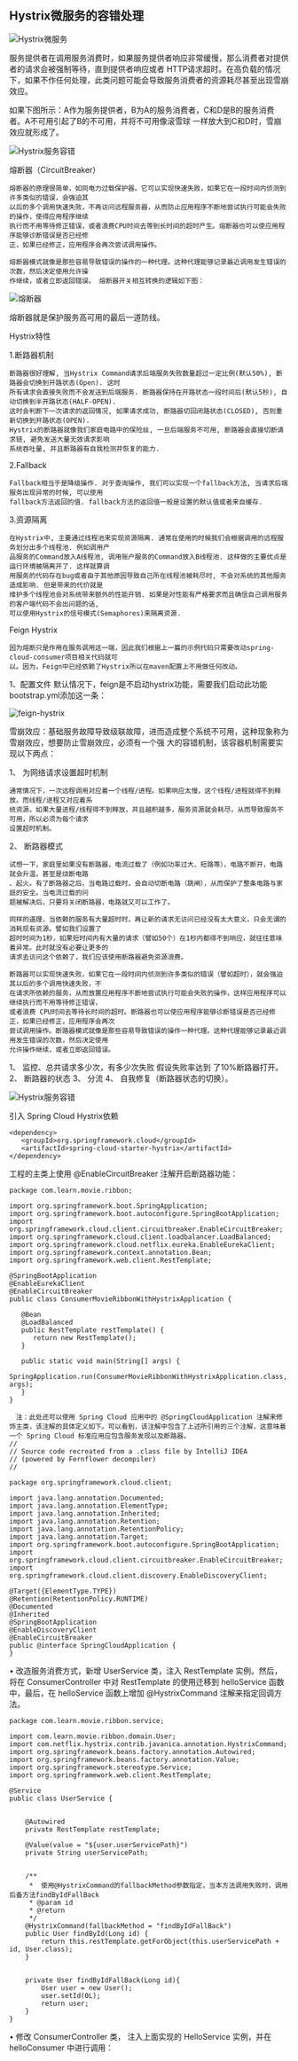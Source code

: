 **Hystrix微服务的容错处理**
-------------------------
   
![Hystrix微服务](https://github.com/lwx57280/Spring-Cloud-learning/blob/master/chapter2/img-folder/hystrix1.jpg)


服务提供者在调用服务消费时，如果服务提供者响应非常缓慢，那么消费者对提供者的请求会被强制等待，直到提供者响应或者
HTTP请求超时。在高负载的情况下，如果不作任何处理，此类问题可能会导致服务消费者的资源耗尽甚至出现雪崩效应。

如果下图所示：A作为服务提供者，B为A的服务消费者，C和D是B的服务消费者。A不可用引起了B的不可用，并将不可用像滚雪球
一样放大到C和D时，雪崩效应就形成了。

![Hystrix服务容错](hystrix-1.png)

熔断器（CircuitBreaker）

    熔断器的原理很简单，如同电力过载保护器。它可以实现快速失败，如果它在一段时间内侦测到许多类似的错误，会强迫其
    以后的多个调用快速失败，不再访问远程服务器，从而防止应用程序不断地尝试执行可能会失败的操作，使得应用程序继续
    执行而不用等待修正错误，或者浪费CPU时间去等到长时间的超时产生。熔断器也可以使应用程序能够诊断错误是否已经修
    正，如果已经修正，应用程序会再次尝试调用操作。

    熔断器模式就像是那些容易导致错误的操作的一种代理。这种代理能够记录最近调用发生错误的次数，然后决定使用允许操
    作继续，或者立即返回错误。 熔断器开关相互转换的逻辑如下图：

![熔断器](hystrix-2.png)

熔断器就是保护服务高可用的最后一道防线。

Hystrix特性

1.断路器机制

    断路器很好理解, 当Hystrix Command请求后端服务失败数量超过一定比例(默认50%), 断路器会切换到开路状态(Open). 这时
    所有请求会直接失败而不会发送到后端服务. 断路器保持在开路状态一段时间后(默认5秒), 自动切换到半开路状态(HALF-OPEN).
    这时会判断下一次请求的返回情况, 如果请求成功, 断路器切回闭路状态(CLOSED), 否则重新切换到开路状态(OPEN). 
    Hystrix的断路器就像我们家庭电路中的保险丝, 一旦后端服务不可用, 断路器会直接切断请求链, 避免发送大量无效请求影响
    系统吞吐量, 并且断路器有自我检测并恢复的能力.

2.Fallback

    Fallback相当于是降级操作. 对于查询操作, 我们可以实现一个fallback方法, 当请求后端服务出现异常的时候, 可以使用
    fallback方法返回的值. fallback方法的返回值一般是设置的默认值或者来自缓存.

3.资源隔离

    在Hystrix中, 主要通过线程池来实现资源隔离. 通常在使用的时候我们会根据调用的远程服务划分出多个线程池. 例如调用产
    品服务的Command放入A线程池, 调用账户服务的Command放入B线程池. 这样做的主要优点是运行环境被隔离开了. 这样就算调
    用服务的代码存在bug或者由于其他原因导致自己所在线程池被耗尽时, 不会对系统的其他服务造成影响. 但是带来的代价就是
    维护多个线程池会对系统带来额外的性能开销. 如果是对性能有严格要求而且确信自己调用服务的客户端代码不会出问题的话, 
    可以使用Hystrix的信号模式(Semaphores)来隔离资源.

Feign Hystrix

    因为熔断只是作用在服务调用这一端，因此我们根据上一篇的示例代码只需要改动spring-cloud-consumer项目相关代码就可
    以。因为，Feign中已经依赖了Hystrix所以在maven配置上不用做任何改动。

1、配置文件
默认情况下，feign是不启动hystrix功能，需要我们启动此功能
bootstrap.yml添加这一条：


![feign-hystrix](feign-hystrix.jpg)



雪崩效应：基础服务故障导致级联故障，进而造成整个系统不可用，这种现象称为雪崩效应，想要防止雪崩效应，必须有一个强
大的容错机制，该容器机制需要实现以下两点：

1、	为网络请求设置超时机制

    通常情况下，一次远程调用对应着一个线程/进程。如果响应太慢，这个线程/进程就得不到释放。而线程/进程又对应着系
    统资源，如果大量进程/线程得不到释放，并且越积越多，服务资源就会耗尽，从而导致服务不可用，所以必须为每个请求
    设置超时机制。
    
2、	断路器模式

    试想一下，家庭里如果没有断路器，电流过载了（例如功率过大、短路等），电路不断开，电路就会升温，甚至是烧断电路
    、起火。有了断路器之后，当电路过载时，会自动切断电路（跳闸），从而保护了整条电路与家庭的安全。当电流过载的问
    题被解决后，只要将关闭断路器，电路就又可以工作了。

    同样的道理，当依赖的服务有大量超时时，再让新的请求无访问已经没有太大意义，只会无谓的消耗现有资源。譬如我们设置了
    超时时间为1秒，如果短时间内有大量的请求（譬如50个）在1秒内都得不到响应，就往往意味着异常。此时就没有必要让更多的
    请求去访问这个依赖了，我们应该使用断路器避免资源浪费。

    断路器可以实现快速失败，如果它在一段时间内侦测到许多类似的错误（譬如超时），就会强迫其以后的多个调用快速失败，不
    在请求所依赖的服务，从而放置应用程序不断地尝试执行可能会失败的操作，这样应用程序可以继续执行而不用等待修正错误，
    或者浪费 CPU时间去等待长时间的超时。断路器也可以使应用程序能够诊断错误是否已经修正，如果已经修正，应用程序会再次
    尝试调用操作。断路器模式就像是那些容易导致错误的操作一种代理。这种代理能够记录最近调用发生错误的次数，然后决定使用
    允许操作继续，或者立即返回错误。

    
1、	监控、总共请求多少次，有多少次失败  假设失败率达到 了10%断路器打开。
    2、	断路器的状态
    3、	分流
    4、	自我修复（断路器状态的切换）。
    
![Hystrix服务容错](https://github.com/lwx57280/Spring-Cloud-learning/blob/master/chapter2/img-folder/hystrix.png)


引入 Spring Cloud Hystrix依赖

    <dependency>
       <groupId>org.springframework.cloud</groupId>
       <artifactId>spring-cloud-starter-hystrix</artifactId>
    </dependency>

工程的主类上使用 @EnableCircuitBreaker 注解开启断路器功能：
    
    package com.learn.movie.ribbon;
    
    import org.springframework.boot.SpringApplication;
    import org.springframework.boot.autoconfigure.SpringBootApplication;
    import org.springframework.cloud.client.circuitbreaker.EnableCircuitBreaker;
    import org.springframework.cloud.client.loadbalancer.LoadBalanced;
    import org.springframework.cloud.netflix.eureka.EnableEurekaClient;
    import org.springframework.context.annotation.Bean;
    import org.springframework.web.client.RestTemplate;
    
    @SpringBootApplication
    @EnableEurekaClient
    @EnableCircuitBreaker
    public class ConsumerMovieRibbonWithHystrixApplication {
    
       @Bean
       @LoadBalanced
       public RestTemplate restTemplate() {
          return new RestTemplate();
       }
    
       public static void main(String[] args) {
          SpringApplication.run(ConsumerMovieRibbonWithHystrixApplication.class, args);
       }
    }

    　注：此处还可以使用 Spring Cloud 应用中的 @SpringCloudApplication 注解来修饰主类，该注解的具体定义如下。可以看到，该注解中包含了上述所引用的三个注解，这意味着一个 Spring Cloud 标准应用应包含服务发现以及断路器。
    //
    // Source code recreated from a .class file by IntelliJ IDEA
    // (powered by Fernflower decompiler)
    //
    
    package org.springframework.cloud.client;
    
    import java.lang.annotation.Documented;
    import java.lang.annotation.ElementType;
    import java.lang.annotation.Inherited;
    import java.lang.annotation.Retention;
    import java.lang.annotation.RetentionPolicy;
    import java.lang.annotation.Target;
    import org.springframework.boot.autoconfigure.SpringBootApplication;
    import org.springframework.cloud.client.circuitbreaker.EnableCircuitBreaker;
    import org.springframework.cloud.client.discovery.EnableDiscoveryClient;
    
    @Target({ElementType.TYPE})
    @Retention(RetentionPolicy.RUNTIME)
    @Documented
    @Inherited
    @SpringBootApplication
    @EnableDiscoveryClient
    @EnableCircuitBreaker
    public @interface SpringCloudApplication {
    }


•	改造服务消费方式，新增 UserService 类，注入 RestTemplate 实例。然后，将在 ConsumerController 中对 RestTemplate 的使用迁移到 helloService 函数中，最后，在 helloService 函数上增加 @HystrixCommand 注解来指定回调方法。

    package com.learn.movie.ribbon.service;
    
    import com.learn.movie.ribbon.domain.User;
    import com.netflix.hystrix.contrib.javanica.annotation.HystrixCommand;
    import org.springframework.beans.factory.annotation.Autowired;
    import org.springframework.beans.factory.annotation.Value;
    import org.springframework.stereotype.Service;
    import org.springframework.web.client.RestTemplate;
    
    @Service
    public class UserService {
    
    
        @Autowired
        private RestTemplate restTemplate;
    
        @Value(value = "${user.userServicePath}")
        private String userServicePath;
    
    
        /**
         *  使用@HystrixCommand的fallbackMethod参数指定，当本方法调用失败时，调用后备方法findByIdFallBack
         * @param id
         * @return
         */
        @HystrixCommand(fallbackMethod = "findByIdFallBack")
        public User findById(Long id) {
            return this.restTemplate.getForObject(this.userServicePath + id, User.class);
        }
    
    
        private User findByIdFallBack(Long id){
            User user = new User();
            user.setId(0L);
            return user;
        }
    }



•	修改 ConsumerController 类， 注入上面实现的 HelloService 实例，并在 helloConsumer 中进行调用：


